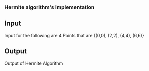 ### Hermite algorithm's Implementation

## Input
Input for the following are 4 Points that are {(0,0), (2,2), (4,4), (6,6)}

## Output
Output of Hermite Algorithm
